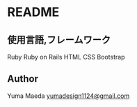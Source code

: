 # README

## 使用言語,フレームワーク
Ruby
Ruby on Rails
HTML
CSS
Bootstrap

## Author
Yuma Maeda
yumadesign1124@gmail.com

